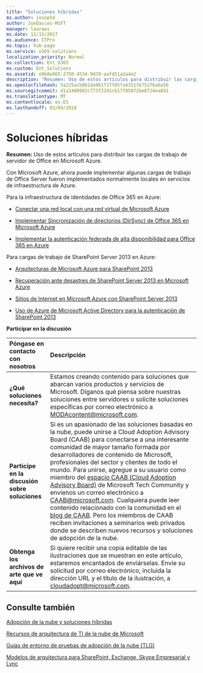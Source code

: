 ```yaml
---
title: "Soluciones híbridas"
ms.author: josephd
author: JoeDavies-MSFT
manager: laurawi
ms.date: 12/15/2017
ms.audience: ITPro
ms.topic: hub-page
ms.service: o365-solutions
localization_priority: Normal
ms.collection: Ent_O365
ms.custom: Ent_Solutions
ms.assetid: e9b8e065-2750-4534-9d39-aafd51a2a4e2
description: "Resumen: Uso de estos artículos para distribuir las cargas de trabajo de servidor de Office en Microsoft Azure."
ms.openlocfilehash: 5a225acb061da961f27f05fa43317b752f6aba56
ms.sourcegitcommit: d1a1480982c773f2241cb17f85072be8724ea841
ms.translationtype: MT
ms.contentlocale: es-ES
ms.lasthandoff: 02/09/2018
---
```

# <a name="hybrid-solutions"></a>Soluciones híbridas

 **Resumen:** Uso de estos artículos para distribuir las cargas de trabajo de servidor de Office en Microsoft Azure.
  
Con Microsoft Azure, ahora puede implementar algunas cargas de trabajo de Office Server fueron implementados normalmente locales en servicios de infraestructura de Azure.
  
Para la infraestructura de identidades de Office 365 en Azure:
  
- [Conectar una red local con una red virtual de Microsoft Azure](connect-an-on-premises-network-to-a-microsoft-azure-virtual-network.md)
    
- [Implementar Sincronización de directorios (DirSync) de Office 365 en Microsoft Azure](deploy-office-365-directory-synchronization-dirsync-in-microsoft-azure.md)
    
- [Implementar la autenticación federada de alta disponibilidad para Office 365 en Azure](deploy-high-availability-federated-authentication-for-office-365-in-azure.md)
    
Para cargas de trabajo de SharePoint Server 2013 en Azure:
  
- [Arquitecturas de Microsoft Azure para SharePoint 2013](microsoft-azure-architectures-for-sharepoint-2013.md)
    
- [Recuperación ante desastres de SharePoint Server 2013 en Microsoft Azure](sharepoint-server-2013-disaster-recovery-in-microsoft-azure.md)
    
- [Sitios de Internet en Microsoft Azure con SharePoint Server 2013](internet-sites-in-microsoft-azure-using-sharepoint-server-2013.md)
    
- [Uso de Azure de Microsoft Active Directory para la autenticación de SharePoint 2013](using-microsoft-azure-active-directory-for-sharepoint-2013-authentication.md)
    
**Participar en la discusión**

|**Póngase en contacto con nosotros**|**Descripción**|
|:-----|:-----|
|**¿Qué soluciones necesita?** <br/> |Estamos creando contenido para soluciones que abarcan varios productos y servicios de Microsoft. Díganos qué piensa sobre nuestras soluciones entre servidores o solicite soluciones específicas por correo electrónico a [MODAcontent@microsoft.com](mailto:cloudadopt@microsoft.com?Subject=[Cloud%20Adoption%20Content%20Feedback]:%20).<br/> |
|**Participe en la discusión sobre soluciones** <br/> |Si es un apasionado de las soluciones basadas en la nube, puede unirse a Cloud Adoption Advisory Board (CAAB) para conectarse a una interesante comunidad de mayor tamaño formada por desarrolladores de contenido de Microsoft, profesionales del sector y clientes de todo el mundo. Para unirse, agregue a su usuario como miembro del [espacio CAAB (Cloud Adoption Advisory Board)](https://aka.ms/caab) de Microsoft Tech Community y envíenos un correo electrónico a [CAAB@microsoft.com](mailto:caab@microsoft.com?Subject=I%20just%20joined%20the%20Cloud%20Adoption%20Advisory%20Board!). Cualquiera puede leer contenido relacionado con la comunidad en el [blog de CAAB](https://blogs.technet.com/b/solutions_advisory_board/). Pero los miembros de CAAB reciben invitaciones a seminarios web privados donde se describen nuevos recursos y soluciones de adopción de la nube.  <br/> |
|**Obtenga los archivos de arte que ve aquí** <br/> |Si quiere recibir una copia editable de las ilustraciones que se muestran en este artículo, estaremos encantados de enviárselas. Envíe su solicitud por correo electrónico, incluida la dirección URL y el título de la ilustración, a [cloudadopt@microsoft.com](mailto:cloudadopt@microsoft.com?subject=[Art%20Request]:%20).  <br/> |
   
## <a name="see-also"></a>Consulte también

[Adopción de la nube y soluciones híbridas](cloud-adoption-and-hybrid-solutions.md)
  
[Recursos de arquitectura de TI de la nube de Microsoft](microsoft-cloud-it-architecture-resources.md)
  
[Guías de entorno de pruebas de adopción de la nube (TLG)](cloud-adoption-test-lab-guides-tlgs.md)
  
[Modelos de arquitectura para SharePoint, Exchange, Skype Empresarial y Lync](architectural-models-for-sharepoint-exchange-skype-for-business-and-lync.md)


